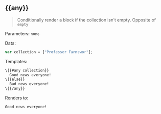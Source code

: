 ## \{{any}}

> Conditionally render a block if the collection isn't empty. Opposite of `empty`

Parameters: `none`

Data:

```js
var collection = ["Professor Farnswor"];
```
Templates:

```handlebars
\{{#any collection}}
  Good news everyone!
\{{else}}
  Bad news everyone!
\{{/any}}
```

Renders to:

```
Good news everyone!
```